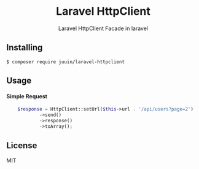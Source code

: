 <h1 align="center"> Laravel HttpClient </h1>

<p align="center"> Laravel HttpClient Facade in laravel</p>


## Installing

```shell
$ composer require juuin/laravel-httpclient
```

## Usage

#### Simple Request

```php
    $response = HttpClient::setUrl($this->url . '/api/users?page=2')
            ->send()
            ->response()
            ->toArray();
```

## License

MIT